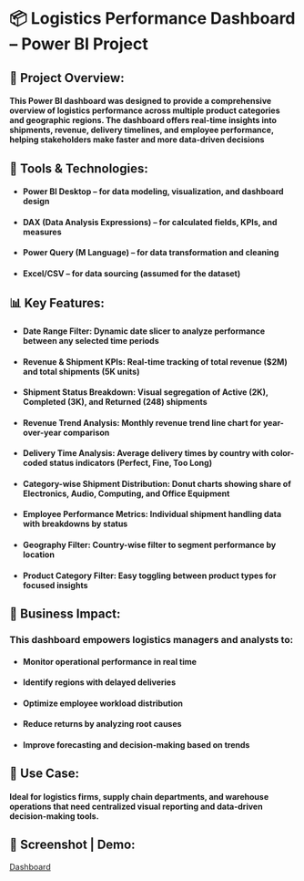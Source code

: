 # 📦 Logistics Performance Dashboard – Power BI Project

## 📁 Project Overview:

#### This Power BI dashboard was designed to provide a comprehensive overview of logistics performance across multiple product categories and geographic regions. The dashboard offers real-time insights into shipments, revenue, delivery timelines, and employee performance, helping stakeholders make faster and more data-driven decisions

## 🧰 Tools & Technologies:

* #### Power BI Desktop – for data modeling, visualization, and dashboard design
* #### DAX (Data Analysis Expressions) – for calculated fields, KPIs, and measures
* #### Power Query (M Language) – for data transformation and cleaning
* #### Excel/CSV – for data sourcing (assumed for the dataset)

## 📊 Key Features:
* #### Date Range Filter: Dynamic date slicer to analyze performance between any selected time periods

* #### Revenue & Shipment KPIs: Real-time tracking of total revenue ($2M) and total shipments (5K units)

* #### Shipment Status Breakdown: Visual segregation of Active (2K), Completed (3K), and Returned (248) shipments

* #### Revenue Trend Analysis: Monthly revenue trend line chart for year-over-year comparison

* #### Delivery Time Analysis: Average delivery times by country with color-coded status indicators (Perfect, Fine, Too Long)

* #### Category-wise Shipment Distribution: Donut charts showing share of Electronics, Audio, Computing, and Office Equipment

* #### Employee Performance Metrics: Individual shipment handling data with breakdowns by status

* #### Geography Filter: Country-wise filter to segment performance by location

* #### Product Category Filter: Easy toggling between product types for focused insights

## 🎯 Business Impact:
### This dashboard empowers logistics managers and analysts to:

* #### Monitor operational performance in real time

* #### Identify regions with delayed deliveries

* #### Optimize employee workload distribution

* #### Reduce returns by analyzing root causes

* #### Improve forecasting and decision-making based on trends

## 📁 Use Case:
#### Ideal for logistics firms, supply chain departments, and warehouse operations that need centralized visual reporting and data-driven decision-making tools.

## 📌 Screenshot | Demo:

[Dashboard](https://github.com/maneeshbkrishna/Logistic-PowerBi-Dashboard/blob/main/Logistic%20PowerBi%20Project%20Image.png)

